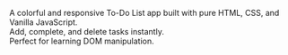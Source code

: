 A colorful and responsive To-Do List app built with pure HTML, CSS, and Vanilla JavaScript.  
Add, complete, and delete tasks instantly.  
Perfect for learning DOM manipulation.

